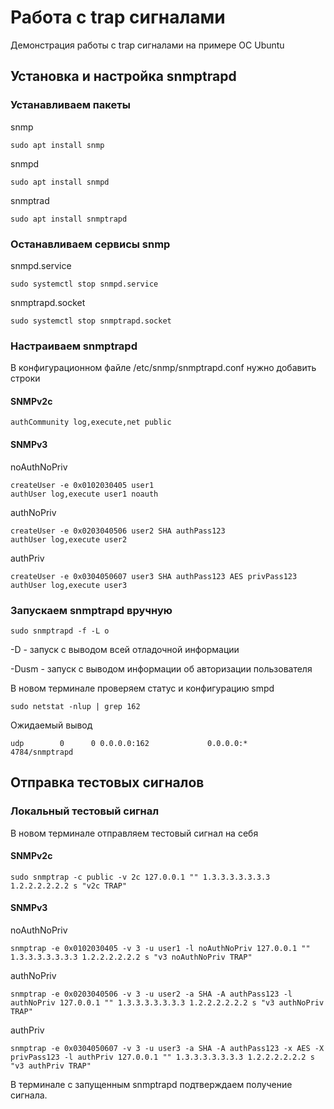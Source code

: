 # Работа с trap сигналами
Демонстрация работы с trap сигналами на примере ОС Ubuntu

## Установка и настройка snmptrapd

### Устанавливаем пакеты

snmp

    sudo apt install snmp

snmpd

    sudo apt install snmpd

snmptrad

    sudo apt install snmptrapd

### Останавливаем сервисы snmp

snmpd.service

    sudo systemctl stop snmpd.service
    
snmptrapd.socket

    sudo systemctl stop snmptrapd.socket

### Настраиваем snmptrapd

В конфигурационном файле /etc/snmp/snmptrapd.conf нужно добавить строки

#### SNMPv2c

    authCommunity log,execute,net public

#### SNMPv3

noAuthNoPriv

    createUser -e 0x0102030405 user1
    authUser log,execute user1 noauth

authNoPriv

    createUser -e 0x0203040506 user2 SHA authPass123
    authUser log,execute user2

authPriv

    createUser -e 0x0304050607 user3 SHA authPass123 AES privPass123
    authUser log,execute user3

### Запускаем snmptrapd вручную

    sudo snmptrapd -f -L o

-D - запуск с выводом всей отладочной информации

-Dusm - запуск с выводом информации об авторизации пользователя

В новом терминале проверяем статус и конфигурацию smpd

    sudo netstat -nlup | grep 162

Ожидаемый вывод

    udp        0      0 0.0.0.0:162             0.0.0.0:*                           4784/snmptrapd  

## Отправка тестовых сигналов
### Локальный тестовый сигнал
В новом терминале отправляем тестовый сигнал на себя

#### SNMPv2c

    sudo snmptrap -c public -v 2c 127.0.0.1 "" 1.3.3.3.3.3.3.3 1.2.2.2.2.2.2 s "v2c TRAP"

#### SNMPv3

noAuthNoPriv

    snmptrap -e 0x0102030405 -v 3 -u user1 -l noAuthNoPriv 127.0.0.1 "" 1.3.3.3.3.3.3.3 1.2.2.2.2.2.2 s "v3 noAuthNoPriv TRAP"

authNoPriv

    snmptrap -e 0x0203040506 -v 3 -u user2 -a SHA -A authPass123 -l authNoPriv 127.0.0.1 "" 1.3.3.3.3.3.3.3 1.2.2.2.2.2.2 s "v3 authNoPriv TRAP"

authPriv

    snmptrap -e 0x0304050607 -v 3 -u user3 -a SHA -A authPass123 -x AES -X privPass123 -l authPriv 127.0.0.1 "" 1.3.3.3.3.3.3.3 1.2.2.2.2.2.2 s "v3 authPriv TRAP"


В терминале с запущенным snmptrapd подтверждаем получение сигнала.


